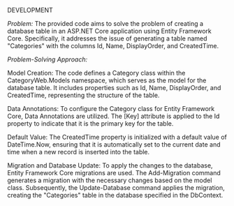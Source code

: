 DEVELOPMENT

*Problem:*
The provided code aims to solve the problem of creating a database table in an ASP.NET Core application using Entity Framework Core. Specifically, it addresses the issue of generating a table named "Categories" with the columns Id, Name, DisplayOrder, and CreatedTime.

*Problem-Solving Approach:*

Model Creation: The code defines a Category class within the CategoryWeb.Models namespace, which serves as the model for the database table. It includes properties such as Id, Name, DisplayOrder, and CreatedTime, representing the structure of the table.

Data Annotations: To configure the Category class for Entity Framework Core, Data Annotations are utilized. The [Key] attribute is applied to the Id property to indicate that it is the primary key for the table.

Default Value: The CreatedTime property is initialized with a default value of DateTime.Now, ensuring that it is automatically set to the current date and time when a new record is inserted into the table.

Migration and Database Update: To apply the changes to the database, Entity Framework Core migrations are used. The Add-Migration command generates a migration with the necessary changes based on the model class. Subsequently, the Update-Database command applies the migration, creating the "Categories" table in the database specified in the DbContext.
